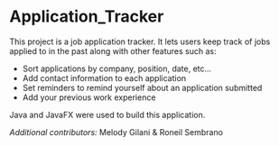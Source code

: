 # Application_Tracker
This project is a job application tracker. It lets users keep track of jobs applied to in the past along with other features such as:

- Sort applications by company, position, date, etc...
- Add contact information to each application
- Set reminders to remind yourself about an application submitted
- Add your previous work experience

Java and JavaFX were used to build this application.

*Additional contributors:* Melody Gilani & Roneil Sembrano
